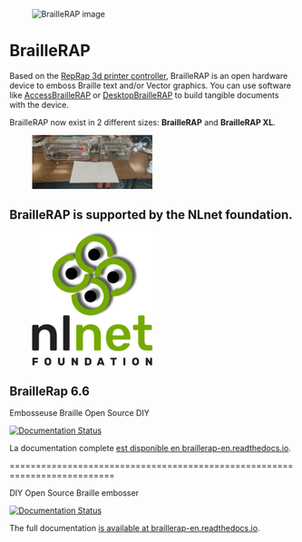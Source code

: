 
<figure>
<img src="https://github.com/braillerap/BrailleRap/blob/master/docs/IMG/github_logo.png" alt="BrailleRAP image" style="width:50%; align:center;">
</figure>

# BrailleRAP

Based on the [RepRap 3d printer controller](https://reprap.org/wiki/RepRap), BrailleRAP is an open hardware device to emboss Braille text and/or Vector graphics. You can use software like [AccessBrailleRAP](https://github.com/braillerap/AccessBrailleRAP) or [DesktopBrailleRAP](https://github.com/braillerap/DesktopBrailleRAP) to build tangible documents with the device.

BrailleRAP now exist in 2 different sizes: **BrailleRAP** and **BrailleRAP XL**. <!-- Explain what the sizes are here. -->

<figure>
<img src="https://github.com/braillerap/BrailleRap/blob/master/docs/IMG/github_logo2.jpg" alt="BrailleRAP and BrailleRAP XL image" style="width:50%; align:center;">
</figure>

## BrailleRAP is supported by the NLnet foundation.
<figure>
    <a href="https://nlnet.nl/">
        <img src="https://github.com/braillerap/BrailleRap/blob/master/docs/IMG/logo-sh.png" alt="NLnet foundation logo" style="width:50%; align:center;"/>
    </a>
</figure>


## BrailleRap 6.6

Embosseuse Braille Open Source DIY

[![Documentation Status](https://readthedocs.org/projects/braillerap/badge/?version=latest&style=plastic)](https://braillerap.readthedocs.io/fr/latest/?badge=latest)

La documentation complete [est disponible en braillerap-en.readthedocs.io](https://braillerap.readthedocs.io/fr/latest/index.html).

==========================================================================

DIY Open Source Braille embosser

[![Documentation Status](https://readthedocs.org/projects/braillerap-en/badge/?version=latest&style=plastic)](https://braillerap-en.readthedocs.io/en/latest/index.html)

The full documentation [is available at braillerap-en.readthedocs.io](https://braillerap-en.readthedocs.io/en/latest/index.html).
